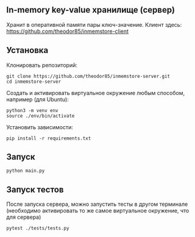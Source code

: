 ## In-memory key-value хранилище (сервер)

Хранит в оперативной памяти пары ключ-значение.
Клиент здесь: https://github.com/theodor85/inmemstore-client

## Установка

Клонировать репозиторий:

```
git clone https://github.com/theodor85/inmemstore-server.git
cd inmemstore-server
```

Создать и активировать виртуальное окружение любым способом, например (для Ubuntu):

```
python3 -m venv env
source ./env/bin/activate
```

Установить зависимости:

```
pip install -r requirements.txt
```

## Запуск

```
python main.py
```

## Запуск тестов

После запуска сервера, можно запустить тесты в другом терминале (необходимо активировать то же самое виртуальное окружение, что для сервера)

```
pytest ./tests/tests.py
```
